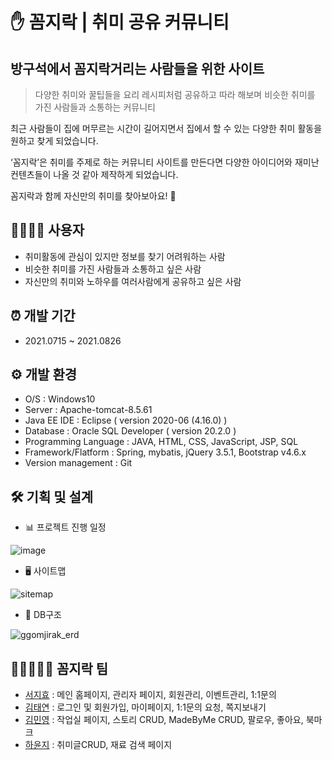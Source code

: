 # ✋ 꼼지락 | 취미 공유 커뮤니티

## 방구석에서 꼼지락거리는 사람들을 위한 사이트

> 다양한 취미와 꿀팁들을 요리 레시피처럼 공유하고 따라 해보며 
> 비슷한 취미를 가진 사람들과 소통하는 커뮤니티

최근 사람들이 집에 머무르는 시간이 길어지면서 집에서 할 수 있는 다양한 취미 활동을 원하고 찾게 되었습니다.

‘꼼지락’은 취미를 주제로 하는 커뮤니티 사이트를 만든다면 다양한 아이디어와 재미난 컨텐츠들이 나올 것 같아 제작하게 되었습니다.

꼼지락과 함께 자신만의 취미를 찾아보아요! 🥳

## 👨‍👩‍👧‍👦 사용자

- 취미활동에 관심이 있지만 정보를 찾기 어려워하는 사람
- 비슷한 취미를 가진 사람들과 소통하고 싶은 사람
- 자신만의 취미와 노하우를 여러사람에게 공유하고 싶은 사람

## ⏰ 개발 기간

- 2021.0715 ~ 2021.0826

## ⚙️ 개발 환경

- O/S : Windows10
- Server : Apache-tomcat-8.5.61
- Java EE IDE : Eclipse ( version 2020-06 (4.16.0) )
- Database : Oracle SQL Developer ( version 20.2.0 )
- Programming Language : JAVA, HTML, CSS, JavaScript, JSP, SQL
- Framework/Flatform : Spring, mybatis, jQuery 3.5.1, Bootstrap v4.6.x
- Version management : Git

## 🛠 기획 및 설계

- 📊 프로젝트 진행 일정

![image](https://user-images.githubusercontent.com/82456220/133180932-cbfc9073-265c-4e78-8735-505fed348f31.png)

- 🖥 사이트맵

![sitemap](https://user-images.githubusercontent.com/82456220/133605281-296c39d9-2426-4357-9015-d438fc8ac503.png)

- 💾 DB구조

![ggomjirak_erd](https://user-images.githubusercontent.com/82456220/133445512-f726486b-db6a-4b9a-b5b2-2d01909b6f51.png)

## 👩🏻‍🤝‍👩🏻 꼼지락 팀

- [서지효](https://github.com/JiHyo-Seo) : 메인 홈페이지, 관리자 페이지, 회원관리, 이벤트관리, 1:1문의
- [김태연](https://github.com/kty1788) : 로그인 및 회원가입, 마이페이지, 1:1문의 요청, 쪽지보내기
- [김민영](https://github.com/minyonz) : 작업실 페이지, 스토리 CRUD, MadeByMe CRUD, 팔로우, 좋아요, 북마크
- [하윤지](https://github.com/ijnooyah) : 취미글CRUD, 재료 검색 페이지 